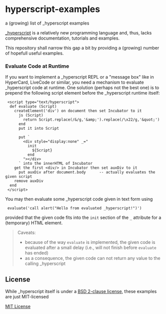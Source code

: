 # hyperscript-examples #

a (growing) list of \_hyperscript examples

[\_hyperscript](https://github.com/bigskysoftware/_hyperscript) is a relatively new programming language and, thus, lacks comprehensive documentation, tutorials and examples.

This repository shall narrow this gap a bit by providing a (growing) number of hopefull useful examples.

### Evaluate Code at Runtime ###

If you want to implement a \_hyperscript REPL or a "message box" like in HyperCard, LiveCode or similar, you need a mechanism to evaluate \_hyperscript code at runtime. One solution (perhaps not the best one) is to prepend the following script element before the \_hyperscript runtime itself:

```
 <script type="text/hyperscript">
  def evaluate (Script)
    createElement('div') on document then set Incubator to it
      js (Script)
        return Script.replace(/&/g,'&amp;').replace(/\x22/g,'&quot;')
      end
      put it into Script

      put `
        <div style="display:none" _="
          init
            ${Script}
          end
        "></div>
      ` into the innerHTML of Incubator
    get the first <div/> in Incubator then set auxDiv to it
      put auxDiv after document.body      -- actually evaluates the given script
    remove auxDiv
  end
 </script>
```

You may then evaluate some \_hyperscript code given in text form using

```
 evaluate('call alert("Hello from evaluated _hyperscript!")')
```

provided that the given code fits into the `init` section of the `_` attribute for a (temporary) HTML element.

> Caveats:
> * because of the way `evaluate` is implemented, the given code is evaluated after a small delay (i.e., will not finish before `evaluate` has ended)
> * as a consequence, the given code can not return any value to the calling \_hyperscript

## License ##

While \_hyperscript itself is under a [BSD 2-clause license](https://github.com/bigskysoftware/_hyperscript/blob/master/LICENSE), these examples are just MIT-licensed

[MIT License](LICENSE.md)
